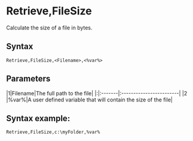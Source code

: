 # Retrieve,FileSize #

Calculate the size of a file in bytes.

## Syntax ##
```
Retrieve,FileSize,<Filename>,<%var%> 
```

## Parameters ##
|1|Filename|The full path to the file|
|:|:-------|:------------------------|
|2 |%var%|A user defined variable that will contain the size of the file|

## Syntax example: ##
```
Retrieve,FileSize,c:\myFolder,%var%
```